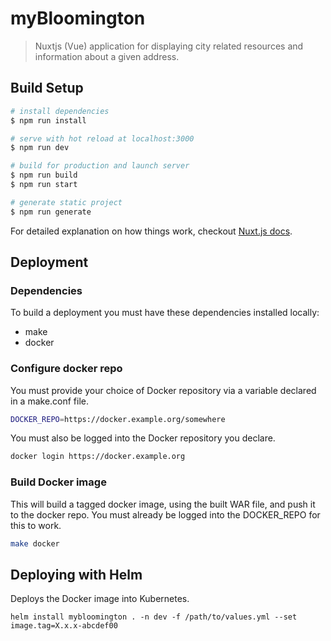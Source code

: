 # myBloomington

> Nuxtjs (Vue) application for displaying city related resources and information about a given address.

## Build Setup

``` bash
# install dependencies
$ npm run install

# serve with hot reload at localhost:3000
$ npm run dev

# build for production and launch server
$ npm run build
$ npm run start

# generate static project
$ npm run generate
```

For detailed explanation on how things work, checkout [Nuxt.js docs](https://nuxtjs.org).

## Deployment
### Dependencies
To build a deployment you must have these dependencies installed locally:

* make
* docker

### Configure docker repo
You must provide your choice of Docker repository via a variable declared in a make.conf file.
```bash
DOCKER_REPO=https://docker.example.org/somewhere
```
You must also be logged into the Docker repository you declare.
```bash
docker login https://docker.example.org
```
### Build Docker image
This will build a tagged docker image, using the built WAR file, and push it to the docker repo.  You must already be logged into the DOCKER_REPO for this to work.

```bash
make docker
```
## Deploying with Helm
Deploys the Docker image into Kubernetes.

```
helm install mybloomington . -n dev -f /path/to/values.yml --set image.tag=X.x.x-abcdef00
```
